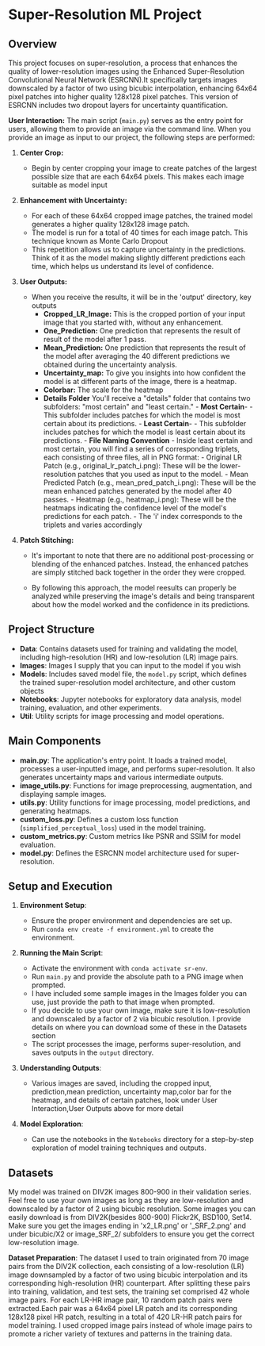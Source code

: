 # Super-Resolution ML Project

## Overview

This project focuses on super-resolution, a process that enhances the quality of lower-resolution images using the Enhanced Super-Resolution Convolutional Neural Network (ESRCNN).It specifically targets images downscaled by a factor of two using bicubic interpolation, enhancing 64x64 pixel patches into higher quality 128x128 pixel patches. This version of ESRCNN includes two dropout layers for uncertainty quantification.

**User Interaction:**
The main script (`main.py`) serves as the entry point for users, allowing them to provide an image via the command line. When you provide an image as input to our project, the following steps are performed:

1. **Center Crop:**
   - Begin by center cropping your image to create patches of the largest possible size that are each 64x64 pixels. This makes each image suitable as model input
2. **Enhancement with Uncertainty:**
   - For each of these 64x64 cropped image patches, the trained model generates a higher quality 128x128 image patch.
   - The model is run for a total of 40 times for each image patch. This technique known as Monte Carlo Dropout
   - This repetition allows us to capture uncertainty in the predictions. Think of it as the model making slightly different predictions each time, which helps us understand its level of confidence.

3. **User Outputs:**
   - When you receive the results, it will be in the 'output' directory, key outputs
     - **Cropped_LR_Image:** This is the cropped portion of your input image that you started with, without any enhancement.
      - **One_Prediction:** One prediction that represents the result of result of the model after 1 pass.
     - **Mean_Prediction:** One prediction that represents the result of the model after averaging the 40 different predictions we obtained during the uncertainty analysis.
     - **Uncertainty_map:** To give you insights into how confident the model is at different parts of the image, there is a heatmap. 
      - **Colorbar:** The scale for the heatmap
      - **Details Folder** You'll receive a "details" folder that contains two subfolders: "most certain" and "least certain."
            - **Most Certain**-
                - This subfolder includes patches for which the model is most certain about its predictions.
            - **Least Certain**-
                - This subfolder includes patches for which the model is least certain about its predictions.
            -  **File Naming Convention**
                - Inside least certain and most certain, you will find a series of corresponding triplets, each consisting of three files, all in PNG format:
                - Original LR Patch (e.g., original_lr_patch_i.png): These will be the lower-resolution patches that you used as input to the model.
                - Mean Predicted Patch (e.g., mean_pred_patch_i.png): These will be the mean enhanced patches generated by the model after 40 passes. 
                - Heatmap (e.g., heatmap_i.png): These will be the heatmaps indicating the confidence level of the model's predictions for each patch.
                - The 'i' index corresponds to the triplets and varies accordingly


4. **Patch Stitching:**
   - It's important to note that there are no additional post-processing or blending of the enhanced patches. Instead, the enhanced patches are simply stitched back together in the order they were cropped.
   
    - By following this approach, the model reesults can properly be analyzed while preserving the image's details and being transparent about how the model worked and the confidence in its predictions.


## Project Structure

- **Data**: Contains datasets used for training and validating the model, including high-resolution (HR) and low-resolution (LR) image pairs.
- **Images**: Images I supply that you can input to the model if you wish
- **Models**: Includes saved model file, the `model.py` script, which defines the trained super-resolution model architecture, and other custom objects  
- **Notebooks**: Jupyter notebooks for exploratory data analysis, model training, evaluation, and other experiments.
- **Util**: Utility scripts for image processing and model operations.

## Main Components

- **main.py**: The application's entry point. It loads a trained model, processes a user-inputted image, and performs super-resolution. It also generates uncertainty maps and various intermediate outputs.
- **image_utils.py**: Functions for image preprocessing, augmentation, and displaying sample images.
- **utils.py**: Utility functions for image processing, model predictions, and generating heatmaps.
- **custom_loss.py**: Defines a custom loss function (`simplified_perceptual_loss`) used in the model training.
- **custom_metrics.py**: Custom metrics like PSNR and SSIM for model evaluation.
- **model.py**: Defines the ESRCNN model architecture used for super-resolution.

## Setup and Execution

1. **Environment Setup**:
   - Ensure the proper environment and dependencies are set up.
   - Run `conda env create -f environment.yml` to create the environment.

2. **Running the Main Script**:
   - Activate the environment with `conda activate sr-env`.
   - Run `main.py` and provide the absolute path to a PNG image when prompted.
   - I have included some sample images in the Images folder you can use, just provide the path to that image when prompted.
    - If you decide to use your own image, make sure it is low-resolution and downscaled by a factor of 2 via bicubic resolution. I provide details on where you can download some of these in the Datasets section
   - The script processes the image, performs super-resolution, and saves outputs in the `output` directory.


3. **Understanding Outputs**:
   - Various images are saved, including the cropped input, prediction,mean prediction, uncertainty map,color bar for the heatmap, and details of certain patches, look under User Interaction,User Outputs above for more detail

4. **Model Exploration**:
   - Can use the notebooks in the `Notebooks` directory for a step-by-step exploration of model training techniques and outputs.

## Datasets
My model was trained on DIV2K images 800-900 in their validation series. Feel free to use your own images as long as they are low-resolution and downscaled by a factor of 2 using bicubic resolution. Some images you can easily download is from DIV2K(besides 800-900) Flickr2K, BSD100, Set14. Make sure you get the images ending in 'x2_LR.png' or  '_SRF_2.png' and under bicubic/X2 or image_SRF_2/ subfolders to ensure you get the correct low-resolution image. 

**Dataset Preparation**:
The dataset I used to train originated from 70 image pairs from the DIV2K collection, each consisting of a low-resolution (LR) image downsampled by a factor of two using bicubic interpolation and its corresponding high-resolution (HR) counterpart. After splitting these pairs into training, validation, and test sets, the training set comprised 42 whole image pairs. For each LR-HR image pair, 10 random patch pairs were extracted.Each pair was a 64x64 pixel LR patch and its corresponding 128x128 pixel HR patch, resulting in a total of 420 LR-HR patch pairs for model training. I used cropped image pairs instead of whole image pairs to promote a richer variety of textures and patterns in the training data.
